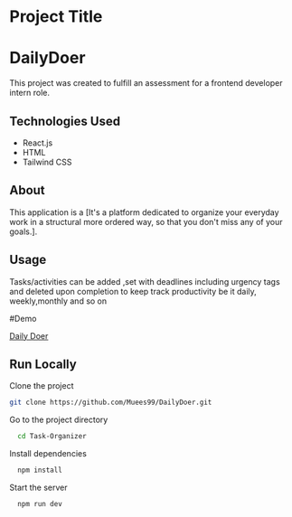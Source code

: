 # Project Title
# DailyDoer


This project was created to fulfill an assessment for a frontend developer intern role.

## Technologies Used

- React.js
- HTML
- Tailwind CSS

## About

This application is a [It's a platform dedicated to organize your everyday work in a structural more ordered way, so that you don't miss any of your goals.].

## Usage
Tasks/activities can be added ,set with deadlines including urgency tags and deleted upon completion to keep track productivity be it daily, weekly,monthly and so on 


#Demo

[Daily Doer](https://daily-doer-pied.vercel.app/)





## Run Locally

Clone the project

```bash
git clone https://github.com/Muees99/DailyDoer.git
```

Go to the project directory

```bash
  cd Task-Organizer
```

Install dependencies

```bash
  npm install
```

Start the server

```bash
  npm run dev
```

